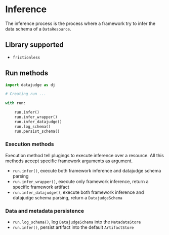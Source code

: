# Inference

The inference process is the process where a framework try to infer the data schema of a `DataResource`.

## Library supported

- `frictionless`

## Run methods

```python
import datajudge as dj

# Creating run ...

with run:

    run.infer()
    run.infer_wrapper()
    run.infer_datajudge()
    run.log_schema()
    run.persist_schema()


```

### Execution methods

Execution method tell plugings to execute inference over a resource. All this methods accept specific framework arguments as argument.

- `run.infer()`, execute both framework inference and datajudge schema parsing
- `run.infer_wrapper()`, execute only framework inference, return a specific framework artifact
- `run.infer_datajudge()`, execute both framework inference and datajudge schema parsing, return a `DatajudgeSchema`

### Data and metadata persistence

- `run.log_schema()`, log `DatajudgeSchema` into the `MetadataStore`
- `run.infer()`, persist artifact into the default `ArtifactStore`
